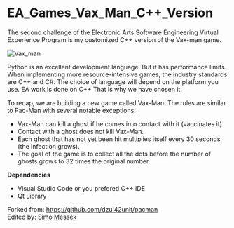 # EA_Games_Vax_Man_C++_Version

The second challenge of the Electronic Arts Software Engineering Virtual Experience Program is my customized C++ version of the Vax-man game.

![Vax_man](https://github.com/SimoMessek/EA_Games_Vax_Man_CPP_Version/blob/main/wabv5yu2hw361.gif?raw=true)

Python is an excellent development language. But it has performance limits. When implementing more resource-intensive games, the industry standards are C++ and C#. The choice of language will depend on the platform you use. EA work is done on C++ That is why we have chosen it.

To recap, we are building a new game called Vax-Man. The rules are similar to Pac-Man with several notable exceptions:

<ul>
  <li>Vax-Man can kill a ghost if he comes into contact with it (vaccinates it). </li>
  <li>Contact with a ghost does not kill Vax-Man.</li>
  <li>Each ghost that has not yet been hit multiplies itself every 30 seconds (the infection grows).</li>
  <li>The goal of the game is to collect all the dots before the number of ghosts grows to 32 times the original number.</li>
</ul>

<b>Dependencies</b>
<ul>
  <li>Visual Studio Code or you prefered C++ IDE</li>
  <li>Qt Library</li>
</ul>

Forked from: https://github.com/dzui42unit/pacman<br>
Edited by: <a href="https://github.com/SimoMessek">Simo Messek</a>

